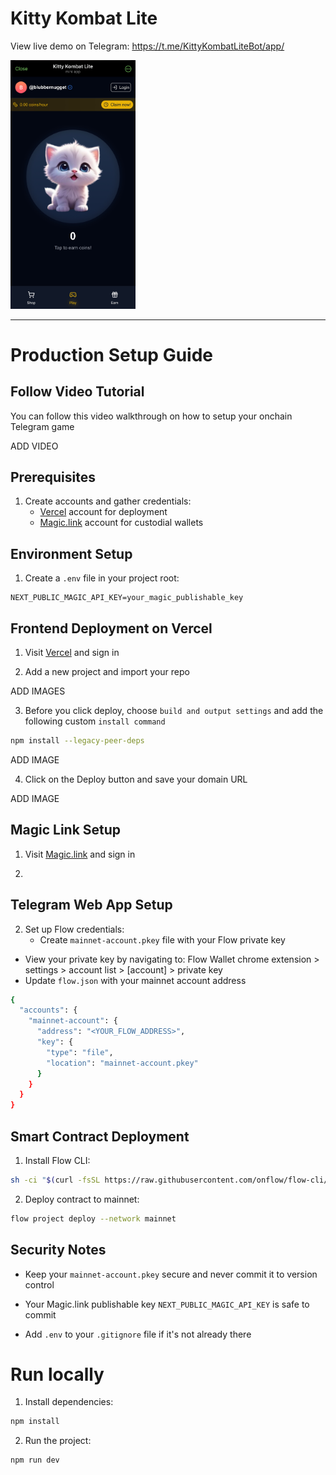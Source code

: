 # Kitty Kombat Lite

View live demo on Telegram: <a href="https://t.me/KittyKombatLiteBot/app/" target="_blank">https://t.me/KittyKombatLiteBot/app/</a>

<img src="./public/live_demo.jpg" alt="Live Demo" width="200" />

---

# Production Setup Guide

## Follow Video Tutorial

You can follow this video walkthrough on how to setup your onchain Telegram game

ADD VIDEO

## Prerequisites

1. Create accounts and gather credentials:
    - <a href="https://vercel.com" target="_blank">Vercel</a> account for deployment
    - <a href="https://magic.link" target="_blank">Magic.link</a> account for custodial wallets

## Environment Setup

1. Create a `.env` file in your project root:

```properties
NEXT_PUBLIC_MAGIC_API_KEY=your_magic_publishable_key
```

## Frontend Deployment on Vercel

1. Visit <a href="https://vercel.com" target="_blank">[Vercel](https://vercel.com)</a> and sign in

2. Add a new project and import your repo

ADD IMAGES

3. Before you click deploy, choose `build and output settings` and add the following custom `install command`

```sh
npm install --legacy-peer-deps
```

ADD IMAGE

4. Click on the Deploy button and save your domain URL

ADD IMAGE

## Magic Link Setup

1. Visit <a href="https://magic.link" target="_blank">Magic.link</a> and sign in

2. 

## Telegram Web App Setup



2. Set up Flow credentials:
    - Create `mainnet-account.pkey` file with your Flow private key

-   View your private key by navigating to: Flow Wallet chrome extension > settings > account list > [account] > private key
-   Update `flow.json` with your mainnet account address

```sh
{
  "accounts": {
    "mainnet-account": {
      "address": "<YOUR_FLOW_ADDRESS>",
      "key": {
        "type": "file",
        "location": "mainnet-account.pkey"
      }
    }
  }
}
```

## Smart Contract Deployment

1. Install Flow CLI:

```sh
sh -ci "$(curl -fsSL https://raw.githubusercontent.com/onflow/flow-cli/master/install.sh)"
```

2. Deploy contract to mainnet:

```sh
flow project deploy --network mainnet
```

## Security Notes

-   Keep your `mainnet-account.pkey` secure and never commit it to version control

-   Your Magic.link publishable key `NEXT_PUBLIC_MAGIC_API_KEY` is safe to commit

-   Add `.env` to your `.gitignore` file if it's not already there

# Run locally

1. Install dependencies:

```sh
npm install
```

2. Run the project:

```sh
npm run dev
```
